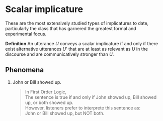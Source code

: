 # Scalar implicature 

These are the most extensively studied types of implicatures to date, particularly the class that has garnered the greatest formal and experimental focus.

**Definition** An utterance *U* conveys a scalar implicature if and only if there exist alternative utterances *U*' that are at least as relevant as *U* in the discourse and are communicatively stronger than *U*.

## Phenomena

1. John or Bill showed up.

   > In First Order Logic, <br>
   > The sentence is true if and only if John showed up, Bill showed up, or both showed up. <br>
   > However, listeners prefer to interprete this sentence as: <br>
   > John or Bill showed up, but NOT both. 
